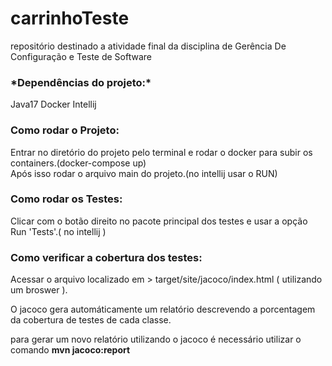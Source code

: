 <h1>carrinhoTeste</h1>

repositório destinado a atividade final da disciplina de Gerência De Configuração e Teste de Software

<h3>*Dependências do projeto:* </h4>
Java17   
Docker  
Intellij

<h3>Como rodar o Projeto: </h4>

Entrar no diretório do projeto pelo terminal e rodar o docker para subir os containers.(docker-compose up)   
Após isso rodar o arquivo main do projeto.(no intellij usar o RUN)

<h3>Como rodar os Testes: </h4>
Clicar com o botão direito no pacote principal dos testes e usar a opção Run 'Tests'.( no intellij )

<h3>Como verificar a cobertura dos testes:</h3>

Acessar o arquivo localizado em > target/site/jacoco/index.html ( utilizando um broswer ).

O jacoco gera automáticamente um relatório descrevendo a porcentagem da cobertura de testes de cada classe.

para gerar um novo relatório utilizando o jacoco é necessário utilizar o comando **mvn jacoco:report**
